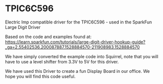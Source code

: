 # TPIC6C596
Electric Imp compatible driver for the TPIC6C596 - used in the SparkFun Large Digit Driver

Based on the code and examples found at: https://learn.sparkfun.com/tutorials/large-digit-driver-hookup-guide?_ga=2.55402536.200087887.1528884570-211908983.1528884570

We have simply converted the example code into Squirrel, note that you will have to use a level shifter from 3.3V to 5V for this driver.

We have used this Driver to create a fun Display Board in our office. We hope you will find this code useful.